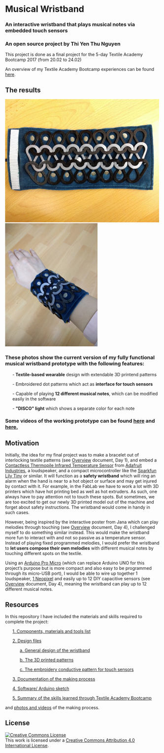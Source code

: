 # Musical Wristband
### An interactive wristband that plays musical notes via embedded touch sensors
### An open source project by Thi Yen Thu Nguyen

This project is done as a final project for the 5-day Textile Academy Bootcamp 2017 (from 20.02 to 24.02)

An overview of my Textile Academy Bootcamp experiences can be found <a href="/Textile_Bootcamp_Overview.pdf">here</a>.


## The results 

<img src="/Media/Photo%206.4.jpg" width="500" height="400">
<img src="/Media/Photo%206.6.jpg" width="300" height="400">

<h3>These photos show the current version of my fully functional musical wristband prototype with the following features:</h3>

<ul><p>-<b> Textile-based wearable</b> design with extendable 3D printend patterns</p></ul>
<ul><p>- Embroidered dot patterns which act as <b>interface for touch sensors</b> </p></ul>
<ul><p>- Capable of playing <b>12 different musical notes</b>, which can be modified easily in the software </p></ul>
<ul><p>- <b>"DISCO" light</b> which shows a separate color for each note </p></ul>

### Some videos of the working prototype can be found <a href="https://drive.google.com/open?id=1Z6S9Ow4DFeNC1pcFJgWmBOpGZVO2vQA2ew">here</a> and <a href="https://drive.google.com/open?id=1La1Y-eIfwR8ZsLkto_pnXsW72Wj5l-rd9Q">here.</a>



## Motivation 

Initially, the idea for my final project was to make a bracelet out of interlocking textile patterns (see <a href="/Textile_Bootcamp_Overview.pdf">Overview</a> document, Day 1), and embed a <a href="https://www.adafruit.com/products/2023">Contactless Thermopile Infrared Temperature Sensor</a> from <a href="https://www.adafruit.com/">Adafruit Industries</a>, a loudspeaker, and a compact microcontroller like the <a href="https://www.sparkfun.com/products/10899">Sparkfun Lily Tiny</a> or similar. It will function as a <b>safety wristband</b> which will ring an alarm when the hand is near to a hot object or surface and may get injured by contact with it. For example, in the FabLab we have to work a lot with 3D printers which have hot printing bed as well as hot extruders. As such, one always have to pay attention not to touch these spots. But sometimes, we are too excited to get our newly 3D printed model out of the machine and forget about safety instructions. The wristband would come in handy in such cases.


However, being inspired by the interactive poster from Jana which can play melodies through touching (see <a href="/Textile_Bootcamp_Overview.pdf">Overview</a> document, Day 4), I challenged myself to do something similar instead. This would make the wristband more fun to interact with and not so passive as a temperature sensor. Instead of playing fixed programmed melodies, I would prefer the wristband to <b>let users compose their own melodies</b> with different musical notes by touching different spots on the textile. 


Using an <a href="http://www.exp-tech.de/pro-micro-5v-16mhz">Arduino Pro Micro</a> (which can replace Arduino UNO for this project’s purpose but is more compact and also easy to be programmed through its micro-USB port), I would be able to wire up together 1 loudspeaker, <a href="https://www.adafruit.com/category/168">1 Neopixel</a> and easily up to 12 DIY capacitive sensors (see <a href="/Overview.pdf">Overview</a> document, Day 4), meaning the wristband can play up to 12 different musical notes.


## Resources

In this repository I have included the materials and skills required to complete the project:
<ul> <a href="/BOM.xlsx">1. Components, materials and tools list</a></ul>
<ul> <a href="/Design%20files">2. Design files</a></ul>
<ul> <ul> <a href="/Design%20files/Bracelet-design-rev0.2.ai">a. General design of the wristband</a></ul></ul>
<ul> <ul> <a href="/Design%20files/ScalePattern1mm.stl">b. The 3D printed patterns</a></ul></ul>
<ul> <ul> <a href="/Design%20files/Embroidery-Pattern.png">c. The embroidery conductive pattern for touch sensors</a></ul></ul>
<ul> <a href="/Project documentation.txt">3. Documentation of the making process</a></ul>
<ul> <a href="/Arduino%20Sketch">4. Software/ Arduino sketch</a></ul>
<ul> <a href="/Textile_Bootcamp_Overview.pdf">5. Summary of the skills learned through Textile Academy Bootcamp</a></ul>

and <a href="/Media">photos and videos</a> of the making process.

## License

<a rel="license" href="http://creativecommons.org/licenses/by/4.0/"><img alt="Creative Commons License" style="border-width:0" src="https://i.creativecommons.org/l/by/4.0/88x31.png" /></a><br />This work is licensed under a <a rel="license" href="http://creativecommons.org/licenses/by/4.0/">Creative Commons Attribution 4.0 International License</a>.
